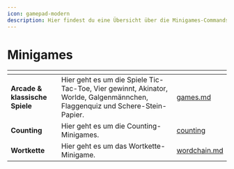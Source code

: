 ```yaml
---
icon: gamepad-modern
description: Hier findest du eine Übersicht über die Minigames-Commands in Tanjun.
---
```


# Minigames

<table data-view="cards" data-full-width="false"><thead><tr><th></th><th></th><th data-hidden data-card-target data-type="content-ref"></th></tr></thead><tbody><tr><td><strong>Arcade & klassische Spiele</strong></td><td>Hier geht es um die Spiele Tic-Tac-Toe, Vier gewinnt, Akinator, Worlde, Galgenmännchen, Flaggenquiz und Schere-Stein-Papier.</td><td><a href="games.md">games.md</a></td></tr><tr><td><strong>Counting</strong></td><td>Hier geht es um die Counting-Minigames.</td><td><a href="counting/">counting</a></td></tr><tr><td><strong>Wortkette</strong></td><td>Hier geht es um das Wortkette-Minigame.</td><td><a href="wordchain.md">wordchain.md</a></td></tr></tbody></table>
